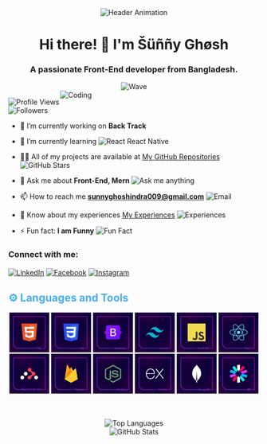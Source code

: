 <!-- Add a beautiful header with animation -->
<div align="center">
  <img src="https://developerguru.in/images/courses/mern_stack.gif" alt="Header Animation">
</div>

<h1 align="center">Hi there! 👋 I'm Šüññy Ghøsh</h1>
<h3 align="center">A passionate Front-End developer from Bangladesh.</h3>

<!-- Add a subtle wave animation to the header text -->
<div align="center">
  <img src="https://raw.githubusercontent.com/absurdhero/wave-animation/main/wave.svg" alt="Wave" height="20">
</div>

<!-- Add an animated GIF on the right -->
<img align="right" alt="Coding" width="400" src="https://cdn.dribbble.com/users/1162077/screenshots/3848914/programmer.gif">

<!-- Profile views counter with a cool icon -->
<p align="left">
  <img src="https://komarev.com/ghpvc/?username=sunnyghosh108&label=Profile%20views&color=0e75b6&style=flat" alt="Profile Views" />
  <img src="https://img.shields.io/badge/Followers-300-brightgreen" alt="Followers" />
</p>

<!-- Current projects with a fancy icon -->
- 🔭 I’m currently working on **Back Track**

<!-- Learning with a spinning React logo -->
- 🌱 I’m currently learning <img src="https://raw.githubusercontent.com/rahuldkjain/github-profile-readme-generator/master/src/images/icons/Languages/react.svg" alt="React" width="20" style="animation: spin 2s infinite linear"> React Native

<!-- GitHub projects with a star icon -->
- 👨‍💻 All of my projects are available at [My GitHub Repositories](https://github.com/sunnyghosh108?tab=repositories) <img src="https://img.shields.io/github/stars/sunnyghosh108?style=social" alt="GitHub Stars">

<!-- Ask me about with a question mark icon -->
- 💬 Ask me about **Front-End, Mern** <img src="https://img.shields.io/badge/Ask%20me-anything-1abc9c.svg" alt="Ask me anything">

<!-- Email with an animated envelope -->
- 📫 How to reach me **<a href="mailto:sunnyghoshindra009@gmail.com">sunnyghoshindra009@gmail.com</a>** <img src="https://i.imgur.com/yA7S2BX.gif" alt="Email">

<!-- Experiences link with a document icon -->
- 📄 Know about my experiences [My Experiences](https://docs.google.com/document/d/1746zVNDmsB0rl2c9Wd78rmFVAsKGhuR-IQkHBiq9maE/edit) <img src="https://img.shields.io/badge/Experiences-Document-blue" alt="Experiences">

<!-- Fun fact with a lightning icon -->
- ⚡ Fun fact: **I am Funny** <img src="https://img.shields.io/badge/Fun%20Fact-Lightning-yellow" alt="Fun Fact">

<h3 align="left">Connect with me:</h3>
<!-- Social media links with icons -->
<p align="left">
  <a href="https://linkedin.com/in/sunny-ghoshヅ🌟-8792b5239" target="blank"><img align="center" src="https://raw.githubusercontent.com/rahuldkjain/github-profile-readme-generator/master/src/images/icons/Social/linked-in-alt.svg" alt="LinkedIn" height="30" width="40" /></a>
  <a href="https://fb.com/indrojit.ghosh.146" target="blank"><img align="center" src="https://raw.githubusercontent.com/rahuldkjain/github-profile-readme-generator/master/src/images/icons/Social/facebook.svg" alt="Facebook" height="30" width="40" /></a>
  <a href="https://instagram.com/sunnyghosh935" target="blank"><img align="center" src="https://raw.githubusercontent.com/rahuldkjain/github-profile-readme-generator/master/src/images/icons/Social/instagram.svg" alt="Instagram" height="30" width="40" /></a>
</p>

<!-- Languages and Tools section with animated icons -->
<h2 style="color: #44AEFB">⚙️ Languages and Tools</h2>
<p align="center">
  <img height="80" src="https://raw.githubusercontent.com/ProgrammingHero1/ProgrammingHero1/main/image/HTML.png" alt="HTML">
  <img height="80" src="https://raw.githubusercontent.com/ProgrammingHero1/ProgrammingHero1/main/image/CSS.png" alt="CSS">
  <img height="80" src="https://raw.githubusercontent.com/ProgrammingHero1/ProgrammingHero1/main/image/Bootstrap.png" alt="Bootstrap">
  <img height="80" src="https://raw.githubusercontent.com/ProgrammingHero1/ProgrammingHero1/main/image/Tailwind.png" alt="Tailwind">
  <img height="80" src="https://raw.githubusercontent.com/ProgrammingHero1/ProgrammingHero1/main/image/JavaScript.png" alt="JavaScript">
  <img height="80" src="https://raw.githubusercontent.com/ProgrammingHero1/ProgrammingHero1/main/image/React.png" alt="React">
  <img height="80" src="https://raw.githubusercontent.com/ProgrammingHero1/ProgrammingHero1/main/image/ReactRouterDom.png" alt="React Router Dom">
  <img height="80" src="https://raw.githubusercontent.com/ProgrammingHero1/ProgrammingHero1/main/image/Firebase.png" alt="Firebase">
  <img height="80" src="https://raw.githubusercontent.com/ProgrammingHero1/ProgrammingHero1/main/image/Nodejs.png" alt="Node.js">
  <img height="80" src="https://raw.githubusercontent.com/ProgrammingHero1/ProgrammingHero1/main/image/Express.png" alt="Express">
  <img height="80" src="https://raw.githubusercontent.com/ProgrammingHero1/ProgrammingHero1/main/image/MongoDB.png" alt="MongoDB">
  <img height="80" src="https://raw.githubusercontent.com/ProgrammingHero1/ProgrammingHero1/main/image/JWT.png" alt="JWT">
</p>

<br>
<br>

<!-- GitHub stats with a futuristic theme -->
<div align="center">
  <img src="https://github-readme-stats.vercel.app/api/top-langs?username=sunnyghosh108&show_icons=true&locale=en&layout=compact" alt="Top Languages" />
</div>

<div align="center">
  <img src="https://github-readme-stats.vercel.app/api?username=sunnyghosh108&show_icons=true&locale=en" alt="GitHub Stats" />
</div>

<div align="center">
  <img src="https://github-readme-streak-stats.herokuapp.com/?user=sunnygh
